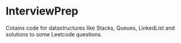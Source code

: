 # InterviewPrep

Cotains code for datastructures like Stacks, Queues, LinkedList and solutions to some Leetcode questions.
